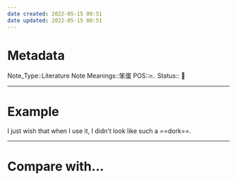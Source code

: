 ```yaml
---
date created: 2022-05-15 00:51
date updated: 2022-05-15 00:51
---
```


# Metadata

Note_Type::Literature Note
Meanings::笨蛋
POS::`n.`
Status:: 👶

---

# Example

I just wish that when I use it, I didn't look like such a ==dork==.

---

# Compare with...

